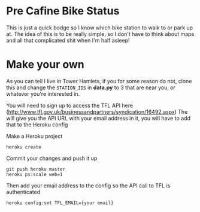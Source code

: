 Pre Cafine Bike Status
==============

This is just a quick bodge so I know which bike station to walk to or park up at.
The idea of this is to be really simple, so I don't have to think about maps and all that complicated shit when I'm half asleep!

# Make your own
As you can tell I live in Tower Hamlets, if you for some reason do not, clone this and change the `STATION_IDS` in **data.py** to 3 that are near you, or whatever you're interested in.

You will need to sign up to access the TFL API here (http://www.tfl.gov.uk/businessandpartners/syndication/16492.aspx)
The will give you the API URL with your email address in it, you will have to add that to the Heroku config

Make a Heroku project

    heroku create

Commit your changes and push it up
    
    git push heroku master
    heroku ps:scale web=1

Then add your email address to the config so the API call to TFL is authenticated

    heroku config:set TFL_EMAIL={your email}


